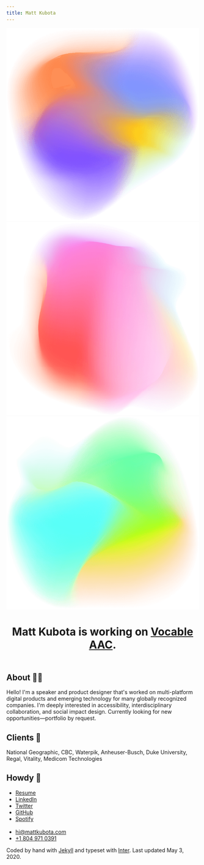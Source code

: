 ```yaml
---
title: Matt Kubota
---
```


<div class="gradient-wrap">
  <img src="/assets/images/gradient-1.png" aria-hidden="true" class="gradient-1">
  <img src="/assets/images/gradient-2.png" aria-hidden="true" class="gradient-2">
  <img src="/assets/images/gradient-3.png" aria-hidden="true" class="gradient-3">
</div>
<main class="grid">
  <header class="item-1">
    <h1>Matt Kubota is working on <a href="https://vocable.app" target="_blank">Vocable AAC</a>.</h1>
  </header>
  <section class="item-2">
    <h2 class="font-size--default">About <span aria-hidden="true">✌🏼</span></h2>
    <p class="font-size--default">Hello! I'm a speaker and product designer that's worked on multi-platform digital products and emerging technology for many globally recognized companies. I'm deeply interested in accessibility, interdisciplinary collaboration, and social impact design. Currently looking for new opportunities—portfolio by request.</p>
  </section>
  <section class="item-3">
    <h2 class="font-size--default">Clients <span aria-hidden="true">🧠</span></h2>
    <p class="font-size--default">National Geographic, CBC, Waterpik, Anheuser-Busch, Duke University, Regal, Vitality, Medicom Technologies</p>
  </section>
  <section class="item-4">
    <h2 class="font-size--default">Howdy <span aria-hidden="true">🤠</span></h2>
    <ul class="font-size--default">
      <li><a href="https://mattkubota.com/assets/files/resume.pdf" aria-label="Resume PDF" target="_blank">Resume</a></li>
      <li><a href="https://www.linkedin.com/in/mattkubota/" aria-label="LinkedIn Profile" target="_blank">LinkedIn</a></li>
      <li><a href="https://twitter.com/mattkubota" aria-label="Twitter Profile" target="_blank">Twitter</a></li>
      <li><a href="https://github.com/mattkubota" aria-label="GitHub Profile" target="_blank">GitHub</a></li>
      <li><a href="https://open.spotify.com/playlist/2mv9IzC6od9rSVMfnPQl87?si=Drkmw4mhRpeEd27yunwbxw" aria-label="Spotify Playlist" target="_blank">Spotify</a></li>
      <br>
      <li><a href="mailto:hi@mattkubota.com" target="_blank">hi@mattkubota.com</a></li>
      <li><a href="tel:+1-804-971-0391">+1 804 971 0391</a></li>
    </ul>
  </section>
  <footer class="item-5">
    <p>Coded by hand with <a href="https://jekyllrb.com/" target="_blank">Jekyll</a> and typeset with <a href="https://rsms.me/inter/" target="_blank">Inter</a>. Last updated May 3, 2020.</p>
    <!-- {% for item in site.data.navigation %}
      <a href="{{ item.link }}" {% if page.url == item.link %}class="current"{% endif %}>
        {{ item.name }}
      </a>
    {% endfor %} -->
  </footer>
</main>